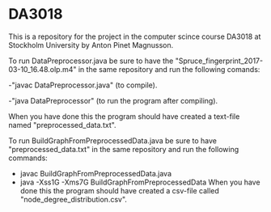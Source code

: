 # DA3018
This is a repository for the project in the computer scince course DA3018 at Stockholm University by Anton Pinet Magnusson. 

To run DataPreprocessor.java be sure to have the "Spruce_fingerprint_2017-03-10_16.48.olp.m4" in the same repository and run the following comands:

-"javac DataPreprocessor.java" (to compile).

-"java DataPreprocessor" (to run the program after compiling).

When you have done this the program should have created a text-file named "preprocessed_data.txt".


To run BuildGraphFromPreprocessedData.java be sure to have "preprocessed_data.txt" in the same repository and run the following commands:
- javac BuildGraphFromPreprocessedData.java
- java -Xss1G -Xms7G BuildGraphFromPreprocessedData
When you have done this the program should have created a csv-file called "node_degree_distribution.csv".

